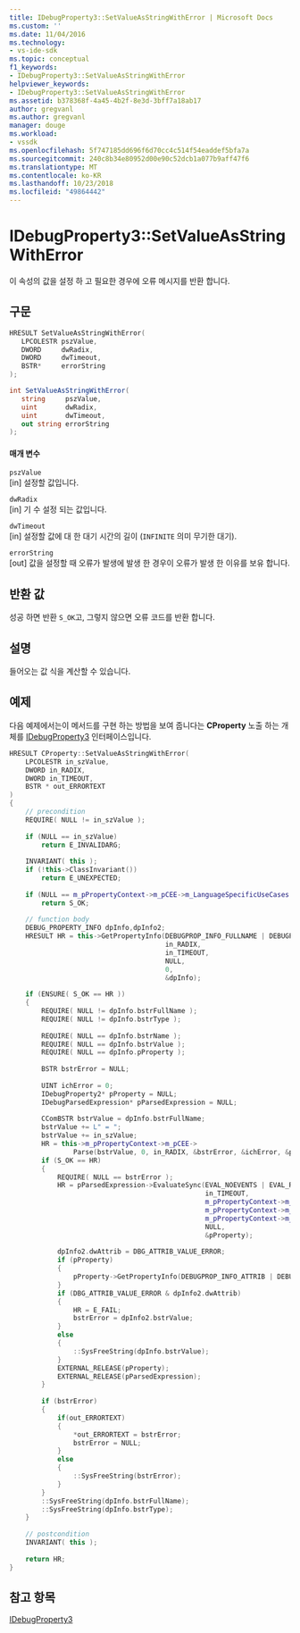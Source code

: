 ```yaml
---
title: IDebugProperty3::SetValueAsStringWithError | Microsoft Docs
ms.custom: ''
ms.date: 11/04/2016
ms.technology:
- vs-ide-sdk
ms.topic: conceptual
f1_keywords:
- IDebugProperty3::SetValueAsStringWithError
helpviewer_keywords:
- IDebugProperty3::SetValueAsStringWithError
ms.assetid: b378368f-4a45-4b2f-8e3d-3bff7a18ab17
author: gregvanl
ms.author: gregvanl
manager: douge
ms.workload:
- vssdk
ms.openlocfilehash: 5f747185dd696f6d70cc4c514f54eaddef5bfa7a
ms.sourcegitcommit: 240c8b34e80952d00e90c52dcb1a077b9aff47f6
ms.translationtype: MT
ms.contentlocale: ko-KR
ms.lasthandoff: 10/23/2018
ms.locfileid: "49864442"
---
```

# <a name="idebugproperty3setvalueasstringwitherror"></a>IDebugProperty3::SetValueAsStringWithError
이 속성의 값을 설정 하 고 필요한 경우에 오류 메시지를 반환 합니다.  
  
## <a name="syntax"></a>구문  
  
```cpp  
HRESULT SetValueAsStringWithError(  
   LPCOLESTR pszValue,  
   DWORD     dwRadix,  
   DWORD     dwTimeout,  
   BSTR*     errorString  
);  
```  
  
```csharp  
int SetValueAsStringWithError(  
   string     pszValue,  
   uint       dwRadix,  
   uint       dwTimeout,  
   out string errorString  
);  
```  
  
#### <a name="parameters"></a>매개 변수  
 `pszValue`  
 [in] 설정할 값입니다.  
  
 `dwRadix`  
 [in] 기 수 설정 되는 값입니다.  
  
 `dwTimeout`  
 [in] 설정할 값에 대 한 대기 시간의 길이 (`INFINITE` 의미 무기한 대기).  
  
 `errorString`  
 [out] 값을 설정할 때 오류가 발생에 발생 한 경우이 오류가 발생 한 이유를 보유 합니다.  
  
## <a name="return-value"></a>반환 값  
 성공 하면 반환 `S_OK`고, 그렇지 않으면 오류 코드를 반환 합니다.  
  
## <a name="remarks"></a>설명  
 들어오는 값 식을 계산할 수 있습니다.  
  
## <a name="example"></a>예제  
 다음 예제에서는이 메서드를 구현 하는 방법을 보여 줍니다는 **CProperty** 노출 하는 개체를 [IDebugProperty3](../../../extensibility/debugger/reference/idebugproperty3.md) 인터페이스입니다.  
  
```cpp  
HRESULT CProperty::SetValueAsStringWithError(   
    LPCOLESTR in_szValue,  
    DWORD in_RADIX,  
    DWORD in_TIMEOUT,   
    BSTR * out_ERRORTEXT  
)  
{  
    // precondition  
    REQUIRE( NULL != in_szValue );  
  
    if (NULL == in_szValue)  
        return E_INVALIDARG;  
  
    INVARIANT( this );  
    if (!this->ClassInvariant())  
        return E_UNEXPECTED;  
  
    if (NULL == m_pPropertyContext->m_pCEE->m_LanguageSpecificUseCases.pfSetValue)  
        return S_OK;  
  
    // function body  
    DEBUG_PROPERTY_INFO dpInfo,dpInfo2;  
    HRESULT HR = this->GetPropertyInfo(DEBUGPROP_INFO_FULLNAME | DEBUGPROP_INFO_ATTRIB | DEBUGPROP_INFO_TYPE | DEBUGPROP_INFO_VALUE_AUTOEXPAND,  
                                       in_RADIX,  
                                       in_TIMEOUT,  
                                       NULL,  
                                       0,  
                                       &dpInfo);  
  
    if (ENSURE( S_OK == HR ))  
    {  
        REQUIRE( NULL != dpInfo.bstrFullName );  
        REQUIRE( NULL != dpInfo.bstrType );  
  
        REQUIRE( NULL == dpInfo.bstrName );  
        REQUIRE( NULL == dpInfo.bstrValue );  
        REQUIRE( NULL == dpInfo.pProperty );  
  
        BSTR bstrError = NULL;  
  
        UINT ichError = 0;  
        IDebugProperty2* pProperty = NULL;  
        IDebugParsedExpression* pParsedExpression = NULL;  
  
        CComBSTR bstrValue = dpInfo.bstrFullName;  
        bstrValue += L" = ";  
        bstrValue += in_szValue;  
        HR = this->m_pPropertyContext->m_pCEE->  
                Parse(bstrValue, 0, in_RADIX, &bstrError, &ichError, &pParsedExpression);  
        if (S_OK == HR)  
        {  
            REQUIRE( NULL == bstrError );  
            HR = pParsedExpression->EvaluateSync(EVAL_NOEVENTS | EVAL_RETURNVALUE,  
                                                 in_TIMEOUT,  
                                                 m_pPropertyContext->m_pSymbolProvider,  
                                                 m_pPropertyContext->m_pAddress,  
                                                 m_pPropertyContext->m_pBinder,  
                                                 NULL,  
                                                 &pProperty);  
  
            dpInfo2.dwAttrib = DBG_ATTRIB_VALUE_ERROR;  
            if (pProperty)  
            {  
                pProperty->GetPropertyInfo(DEBUGPROP_INFO_ATTRIB | DEBUGPROP_INFO_VALUE,10,in_TIMEOUT,NULL,0,&dpInfo2);  
            }  
            if (DBG_ATTRIB_VALUE_ERROR & dpInfo2.dwAttrib)  
            {  
                HR = E_FAIL;  
                bstrError = dpInfo2.bstrValue;  
            }  
            else  
            {  
                ::SysFreeString(dpInfo.bstrValue);  
            }  
            EXTERNAL_RELEASE(pProperty);  
            EXTERNAL_RELEASE(pParsedExpression);          
        }  
  
        if (bstrError)  
        {  
            if(out_ERRORTEXT)  
            {  
                *out_ERRORTEXT = bstrError;  
                bstrError = NULL;  
            }  
            else  
            {  
                ::SysFreeString(bstrError);  
            }  
        }  
        ::SysFreeString(dpInfo.bstrFullName);  
        ::SysFreeString(dpInfo.bstrType);  
    }  
  
    // postcondition  
    INVARIANT( this );  
  
    return HR;  
}  
```  
  
## <a name="see-also"></a>참고 항목  
 [IDebugProperty3](../../../extensibility/debugger/reference/idebugproperty3.md)